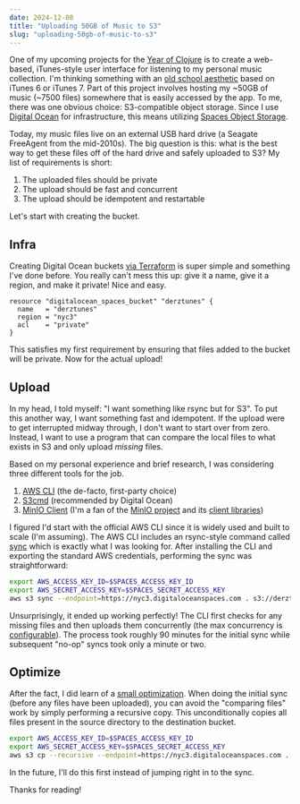 ```yaml
---
date: 2024-12-08
title: "Uploading 50GB of Music to S3"
slug: "uploading-50gb-of-music-to-s3"
---
```


One of my upcoming projects for the [Year of Clojure](/posts/2025-the-year-of-clojure/) is to create a web-based, iTunes-style user interface for listening to my personal music collection.
I'm thinking something with an [old school aesthetic](https://www.versionmuseum.com/history-of/itunes-app) based on iTunes 6 or iTunes 7.
Part of this project involves hosting my ~50GB of music (~7500 files) somewhere that is easily accessed by the app.
To me, there was one obvious choice: S3-compatible object storage.
Since I use [Digital Ocean](https://www.digitalocean.com/) for infrastructure, this means utilizing [Spaces Object Storage](https://www.digitalocean.com/products/spaces).

Today, my music files live on an external USB hard drive (a Seagate FreeAgent from the mid-2010s).
The big question is this: what is the best way to get these files off of the hard drive and safely uploaded to S3?
My list of requirements is short:

1. The uploaded files should be private
2. The upload should be fast and concurrent
3. The upload should be idempotent and restartable

Let's start with creating the bucket.

## Infra

Creating Digital Ocean buckets [via Terraform](https://registry.terraform.io/providers/digitalocean/digitalocean/latest/docs/resources/spaces_bucket) is super simple and something I've done before.
You really can't mess this up: give it a name, give it a region, and make it private!
Nice and easy.

```hcl
resource "digitalocean_spaces_bucket" "derztunes" {
  name   = "derztunes"
  region = "nyc3"
  acl    = "private"
}
```

This satisfies my first requirement by ensuring that files added to the bucket will be private.
Now for the actual upload!

## Upload

In my head, I told myself: "I want something like rsync but for S3".
To put this another way, I want something fast and idempotent.
If the upload were to get interrupted midway through, I don't want to start over from zero.
Instead, I want to use a program that can compare the local files to what exists in S3 and only upload _missing_ files.

Based on my personal experience and brief research, I was considering three different tools for the job.

1. [AWS CLI](https://aws.amazon.com/cli/) (the de-facto, first-party choice)
2. [S3cmd](https://s3tools.org/s3cmd) (recommended by Digital Ocean)
3. [MinIO Client](https://min.io/docs/minio/linux/reference/minio-mc.html) (I'm a fan of the [MinIO project](https://github.com/minio/minio) and its [client libraries](https://github.com/minio/minio-go))

I figured I'd start with the official AWS CLI since it is widely used and built to scale (I'm assuming).
The AWS CLI includes an rsync-style command called [sync](https://docs.aws.amazon.com/cli/latest/reference/s3/sync.html) which is exactly what I was looking for.
After installing the CLI and exporting the standard AWS credentials, performing the sync was straightforward:

```bash
export AWS_ACCESS_KEY_ID=$SPACES_ACCESS_KEY_ID
export AWS_SECRET_ACCESS_KEY=$SPACES_SECRET_ACCESS_KEY
aws s3 sync --endpoint=https://nyc3.digitaloceanspaces.com . s3://derztunes
```

Unsurprisingly, it ended up working perfectly!
The CLI first checks for any missing files and then uploads them concurrently (the max concurrency is [configurable](https://docs.aws.amazon.com/cli/latest/topic/s3-config.html#max-concurrent-requests)).
The process took roughly 90 minutes for the initial sync while subsequent "no-op" syncs took only a minute or two.

## Optimize

After the fact, I did learn of a [small optimization](https://stackoverflow.com/a/65321940).
When doing the initial sync (before any files have been uploaded), you can avoid the "comparing files" work by simply performing a recursive copy.
This unconditionally copies all files present in the source directory to the destination bucket.

```bash
export AWS_ACCESS_KEY_ID=$SPACES_ACCESS_KEY_ID
export AWS_SECRET_ACCESS_KEY=$SPACES_SECRET_ACCESS_KEY
aws s3 cp --recursive --endpoint=https://nyc3.digitaloceanspaces.com . s3://derztunes
```

In the future, I'll do this first instead of jumping right in to the sync.

Thanks for reading!
